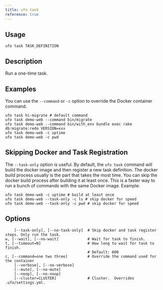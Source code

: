 ```yaml
---
title: ufo task
reference: true
---
```


## Usage

    ufo task TASK_DEFINITION

## Description

Run a one-time task.

## Examples

You can use the `--command` or `-c` option to override the Docker container command.

    ufo task hi-migrate # default command
    ufo task demo-web --command bin/migrate
    ufo task demo-web --command bin/with_env bundle exec rake db:migrate:redo VERSION=xxx
    ufo task demo-web -c uptime
    ufo task demo-web -c pwd

## Skipping Docker and Task Registration

The `--task-only` option is useful. By default, the `ufo task` command will build the docker image and then register a new task definition.  The docker build process usually is the part that takes the most time. You can skip the docker build process after building it at least once.  This is a faster way to run a bunch of commands with the same Docker image. Example:

    ufo task demo-web -c uptime # build at least once
    ufo task demo-web --task-only -c ls # skip docker for speed
    ufo task demo-web --task-only -c pwd # skip docker for speed


## Options

```
    [--task-only], [--no-task-only]  # Skip docker and task register steps. Only run the task.
w, [--wait], [--no-wait]             # Wait for task to finish.
t, [--timeout=N]                     # How long to wait for task to finish.
                                     # Default: 600
c, [--command=one two three]         # Override the command used for the container
    [--verbose], [--no-verbose]      
    [--mute], [--no-mute]            
    [--noop], [--no-noop]            
    [--cluster=CLUSTER]              # Cluster.  Overrides .ufo/settings.yml.
```

